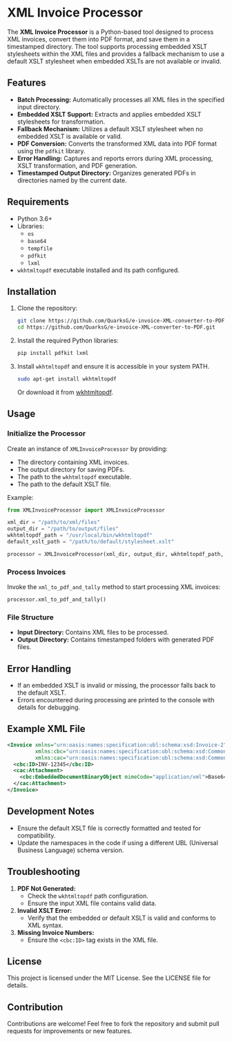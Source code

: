 
# XML Invoice Processor

The **XML Invoice Processor** is a Python-based tool designed to process XML invoices, convert them into PDF format, and save them in a timestamped directory. The tool supports processing embedded XSLT stylesheets within the XML files and provides a fallback mechanism to use a default XSLT stylesheet when embedded XSLTs are not available or invalid.

## Features

- **Batch Processing:** Automatically processes all XML files in the specified input directory.
- **Embedded XSLT Support:** Extracts and applies embedded XSLT stylesheets for transformation.
- **Fallback Mechanism:** Utilizes a default XSLT stylesheet when no embedded XSLT is available or valid.
- **PDF Conversion:** Converts the transformed XML data into PDF format using the `pdfkit` library.
- **Error Handling:** Captures and reports errors during XML processing, XSLT transformation, and PDF generation.
- **Timestamped Output Directory:** Organizes generated PDFs in directories named by the current date.

## Requirements

- Python 3.6+
- Libraries:
  - `os`
  - `base64`
  - `tempfile`
  - `pdfkit`
  - `lxml`
- `wkhtmltopdf` executable installed and its path configured.

## Installation

1. Clone the repository:
   ```bash
   git clone https://github.com/QuarksG/e-invoice-XML-converter-to-PDF.git
   cd https://github.com/QuarksG/e-invoice-XML-converter-to-PDF.git
   ```
2. Install the required Python libraries:
   ```bash
   pip install pdfkit lxml
   ```
3. Install `wkhtmltopdf` and ensure it is accessible in your system PATH.
   ```bash
   sudo apt-get install wkhtmltopdf
   ```
   Or download it from [wkhtmltopdf](https://wkhtmltopdf.org/).

## Usage

### Initialize the Processor

Create an instance of `XMLInvoiceProcessor` by providing:

- The directory containing XML invoices.
- The output directory for saving PDFs.
- The path to the `wkhtmltopdf` executable.
- The path to the default XSLT file.

Example:

```python
from XMLInvoiceProcessor import XMLInvoiceProcessor

xml_dir = "/path/to/xml/files"
output_dir = "/path/to/output/files"
wkhtmltopdf_path = "/usr/local/bin/wkhtmltopdf"
default_xslt_path = "/path/to/default/stylesheet.xslt"

processor = XMLInvoiceProcessor(xml_dir, output_dir, wkhtmltopdf_path, default_xslt_path)
```

### Process Invoices

Invoke the `xml_to_pdf_and_tally` method to start processing XML invoices:

```python
processor.xml_to_pdf_and_tally()
```

### File Structure

- **Input Directory:** Contains XML files to be processed.
- **Output Directory:** Contains timestamped folders with generated PDF files.

## Error Handling

- If an embedded XSLT is invalid or missing, the processor falls back to the default XSLT.
- Errors encountered during processing are printed to the console with details for debugging.

## Example XML File

```xml
<Invoice xmlns="urn:oasis:names:specification:ubl:schema:xsd:Invoice-2"
         xmlns:cbc="urn:oasis:names:specification:ubl:schema:xsd:CommonBasicComponents-2"
         xmlns:cac="urn:oasis:names:specification:ubl:schema:xsd:CommonAggregateComponents-2">
  <cbc:ID>INV-12345</cbc:ID>
  <cac:Attachment>
    <cbc:EmbeddedDocumentBinaryObject mimeCode="application/xml">Base64EncodedXSLT</cbc:EmbeddedDocumentBinaryObject>
  </cac:Attachment>
</Invoice>
```

## Development Notes

- Ensure the default XSLT file is correctly formatted and tested for compatibility.
- Update the namespaces in the code if using a different UBL (Universal Business Language) schema version.

## Troubleshooting

1. **PDF Not Generated:**
   - Check the `wkhtmltopdf` path configuration.
   - Ensure the input XML file contains valid data.
2. **Invalid XSLT Error:**
   - Verify that the embedded or default XSLT is valid and conforms to XML syntax.
3. **Missing Invoice Numbers:**
   - Ensure the `<cbc:ID>` tag exists in the XML file.

## License

This project is licensed under the MIT License. See the LICENSE file for details.

## Contribution

Contributions are welcome! Feel free to fork the repository and submit pull requests for improvements or new features.




